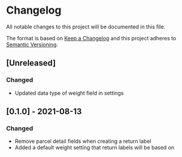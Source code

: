 # Changelog

All notable changes to this project will be documented in this file.

The format is based on [Keep a Changelog](http://keepachangelog.com/en/1.0.0/)
and this project adheres to [Semantic Versioning](http://semver.org/spec/v2.0.0.html).

## [Unreleased]

### Changed

- Updated data type of weight field in settings

## [0.1.0] - 2021-08-13

### Changed

- Remove parcel detail fields when creating a return label
- Added a default weight setting that return labels will be based on
